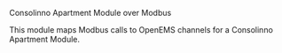 Consolinno Apartment Module over Modbus

This module maps Modbus calls to OpenEMS channels for a Consolinno Apartment Module.